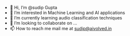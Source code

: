 - 👋 Hi, I’m @sudip Gupta
- 👀 I’m interested in Machine Learning and AI applications
- 🌱 I’m currently learning audio classification techniques
- 💞️ I’m looking to collaborate on ...
- 📫 How to reach me mail me at sudip@aivolved.in

<!---
sidishere/sidishere is a ✨ special ✨ repository because its `README.md` (this file) appears on your GitHub profile.
You can click the Preview link to take a look at your changes.
--->
